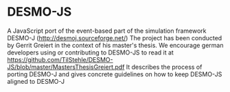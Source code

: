 # DESMO-JS
A JavaScript port of the event-based part of the simulation framework DESMO-J (http://desmoj.sourceforge.net/)
The project has been conducted by Gerrit Greiert in the context of his master's thesis. We encourage german developers using or contributing to DESMO-JS to read it at https://github.com/TilStehle/DESMO-JS/blob/master/MastersThesisGreiert.pdf 
It describes the process of porting DESMO-J and gives concrete guidelines on how to keep DESMO-JS aligned to DESMO-J
